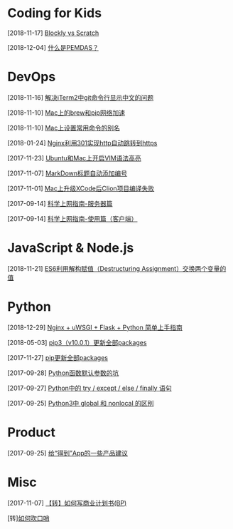 # Coding for Kids

[2018-11-17] [Blockly vs Scratch](coding4kids/blockly-vs-scratch.md)

[2018-12-04] [什么是PEMDAS？](coding4kids/about-pemdas.md)

<!-- [] [Evan's eBank](coding4kids/evans-ebank.md) -->

<!-- todo list
[todo] [计算机基础知识（硬件篇）](coding4kids/computer-basis-hardware.md)
[todo] [计算机基础知识（软件篇）](coding4kids/computer-basis-software.md)
[todo] [Coding with Blocks](coding4kids/coding-with-blocks.md)
[todo] [Learn Python - Basis (1-10)](coding4kids/python-basis-series.md)
[todo] [Learn Python - Solve Your Math Problem (1-10)](coding4kids/python-math-problem.md)
[todo] [Learn C/C++ - Basis (1-10)](coding4kids/cpp-basis-series.md)
-->

# DevOps

[2018-11-16] [解决iTerm2中git命令行显示中文的问题](devops/iterm2/iterm2-set-locale.md)

[2018-11-10] [Mac上的brew和pip网络加速](devops/mac-network-speedup.md)

[2018-11-10] [Mac上设置常用命令的别名](devops/mac-set-alias.md)

[2018-01-24] [Nginx利用301实现http自动跳转到https](devops/nginx-301-http-https.md)

[2017-11-23] [Ubuntu和Mac上开启VIM语法高亮](devops/vim-syntax-highlight.md)

[2017-11-07] [MarkDown标题自动添加编号](misc/markdown-auto-number-title.md)

[2017-11-01] [Mac上升级XCode后Clion项目编译失败](devops/clion-compile-error-on-mac.md)

[2017-09-14] [科学上网指南-服务器篇](shadowsocks/shadowsocks-server.md)

[2017-09-14] [科学上网指南-使用篇（客户端）](shadowsocks/shadowsocks-client.md)

# JavaScript & Node.js

[2018-11-21] [ES6利用解构赋值（Destructuring Assignment）交换两个变量的值](devops/javascript/swap-variables-in-es6.md)

# Python

[2018-12-29] [Nginx + uWSGI + Flask + Python 简单上手指南](devops/python/nginx-uwsgi-flask-python.md)

[2018-05-03] [pip3（v10.0.1）更新全部packages](devops/python/pip3-upgrade-all.md)

[2017-11-27] [pip更新全部packages](devops/python/pip-upgrade-all.md)

[2017-09-28] [Python函数默认参数的坑](devops/python/function-default-argument.md)

[2017-09-27] [Python中的 try / except / else / finally 语句](devops/python/try-except-else-finally.md)

[2017-09-25] [Python3中 global 和 nonlocal 的区别](devops/python/global-nonlocal.md)

# Product

[2017-09-25] [给“得到”App的一些产品建议](product/advice-for-dedao-app.md)

# Misc

[2017-11-07] [【转】如何写商业计划书(BP)](misc/how-to-write-bp.md)

[转][如何吹口哨](misc/how-to-whistle.md)

<!-- todo list
[w3school](html/w3school.html)
[一个纯软件开发者的硬件之路](product/software-to-hardware.md)
[2018年阅读清单](education/books-read-in-2018.md)
[适合小团队的产品管理和研发流程]()
[几款背单词App的比较](education/vocabulary-apps.md)
[Python学习笔记 系列]()
[程序员眼中的Scratch]()
[程序员家长如何教小朋友用Scratch学编程]()
[中国诗词大会抢答模式的策略分析]()
[最近2年的工作总结]()
[教育产品设计中的游戏化思路](product/gamification-on-education.md)
[App账号体系设计和注册登录流程](product/app-account-register-login.md)
-->
